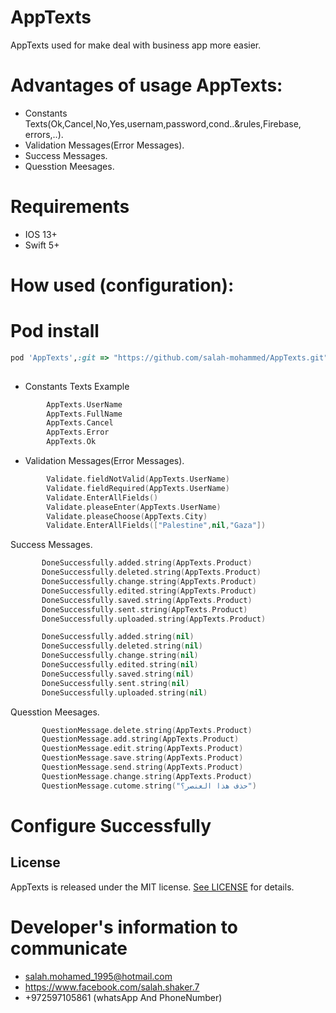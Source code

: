 # AppTexts

AppTexts used for make deal with business app more easier.

# Advantages of usage AppTexts:
* Constants Texts(Ok,Cancel,No,Yes,usernam,password,cond..&rules,Firebase, errors,..).
* Validation Messages(Error Messages).
* Success Messages.
* Quesstion Meesages.



# Requirements
* IOS 13+ 
* Swift 5+

# How used (configuration): 

# Pod install
```ruby
pod 'AppTexts',:git => "https://github.com/salah-mohammed/AppTexts.git"
 
```
- Constants Texts Example

```swift
        AppTexts.UserName
        AppTexts.FullName
        AppTexts.Cancel
        AppTexts.Error
        AppTexts.Ok
```
- Validation Messages(Error Messages).
```swift
        Validate.fieldNotValid(AppTexts.UserName)
        Validate.fieldRequired(AppTexts.UserName)
        Validate.EnterAllFields()
        Validate.pleaseEnter(AppTexts.UserName)
        Validate.pleaseChoose(AppTexts.City)
        Validate.EnterAllFields(["Palestine",nil,"Gaza"])

 ```
 
 Success Messages.
 
 ```swift
        DoneSuccessfully.added.string(AppTexts.Product)
        DoneSuccessfully.deleted.string(AppTexts.Product)
        DoneSuccessfully.change.string(AppTexts.Product)
        DoneSuccessfully.edited.string(AppTexts.Product)
        DoneSuccessfully.saved.string(AppTexts.Product)
        DoneSuccessfully.sent.string(AppTexts.Product)
        DoneSuccessfully.uploaded.string(AppTexts.Product)

        DoneSuccessfully.added.string(nil)
        DoneSuccessfully.deleted.string(nil)
        DoneSuccessfully.change.string(nil)
        DoneSuccessfully.edited.string(nil)
        DoneSuccessfully.saved.string(nil)
        DoneSuccessfully.sent.string(nil)
        DoneSuccessfully.uploaded.string(nil)

```
Quesstion Meesages.

 ```swift
        QuestionMessage.delete.string(AppTexts.Product)
        QuestionMessage.add.string(AppTexts.Product)
        QuestionMessage.edit.string(AppTexts.Product)
        QuestionMessage.save.string(AppTexts.Product)
        QuestionMessage.send.string(AppTexts.Product)
        QuestionMessage.change.string(AppTexts.Product)
        QuestionMessage.cutome.string("حذف هذا العنصر؟")
 ```

# Configure Successfully

## License

AppTexts is released under the MIT license. [See LICENSE](https://github.com/salah-mohammed/AppTexts/blob/master/LICENSE) for details.

# Developer's information to communicate

- salah.mohamed_1995@hotmail.com
- https://www.facebook.com/salah.shaker.7
- +972597105861 (whatsApp And PhoneNumber)

